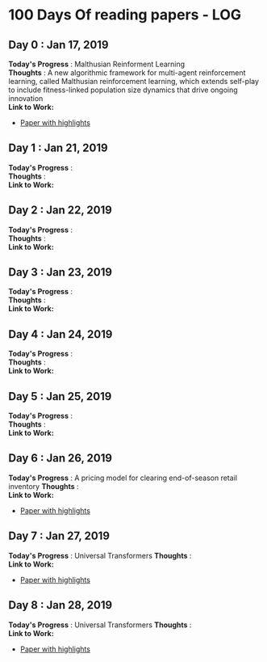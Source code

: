 # 100 Days Of reading papers - LOG

## Day 0 : Jan 17, 2019 

**Today's Progress** :  Malthusian Reinforment Learning   
**Thoughts** :  A new algorithmic framework for multi-agent reinforcement learning, called Malthusian reinforcement learning, which extends self-play to include fitness-linked population size dynamics that drive ongoing innovation  
**Link to Work:**  
* [Paper with highlights](https://github.com/snknitin/100DaysOfML/blob/master/RL%20papers/Malthusian%20Reinforcement%20learning.pdf)


## Day 1 : Jan 21, 2019 

**Today's Progress** :  
**Thoughts** :   
**Link to Work:**  

## Day 2 : Jan 22, 2019 

**Today's Progress** :  
**Thoughts** :   
**Link to Work:**  

## Day 3 : Jan 23, 2019 

**Today's Progress** :  
**Thoughts** :   
**Link to Work:**  

## Day 4 : Jan 24, 2019 

**Today's Progress** :  
**Thoughts** :   
**Link to Work:**  

## Day 5 : Jan 25, 2019 

**Today's Progress** :  
**Thoughts** :   
**Link to Work:**  

## Day 6 : Jan 26, 2019 

**Today's Progress** : A pricing model for clearing end-of-season retail inventory 
**Thoughts** :   
**Link to Work:**  
* [Paper with highlights]()

## Day 7 : Jan 27, 2019 

**Today's Progress** : Universal Transformers 
**Thoughts** :   
**Link to Work:**  
* [Paper with highlights]()


## Day 8 : Jan 28, 2019 

**Today's Progress** : Universal Transformers 
**Thoughts** :   
**Link to Work:**  
* [Paper with highlights]()
